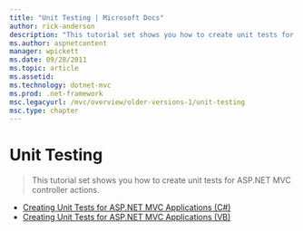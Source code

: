 ```yaml
---
title: "Unit Testing | Microsoft Docs"
author: rick-anderson
description: "This tutorial set shows you how to create unit tests for ASP.NET MVC controller actions."
ms.author: aspnetcontent
manager: wpickett
ms.date: 09/28/2011
ms.topic: article
ms.assetid: 
ms.technology: dotnet-mvc
ms.prod: .net-framework
msc.legacyurl: /mvc/overview/older-versions-1/unit-testing
msc.type: chapter
---
```

Unit Testing
====================
> This tutorial set shows you how to create unit tests for ASP.NET MVC controller actions.


- [Creating Unit Tests for ASP.NET MVC Applications (C#)](creating-unit-tests-for-asp-net-mvc-applications-cs.md)
- [Creating Unit Tests for ASP.NET MVC Applications (VB)](creating-unit-tests-for-asp-net-mvc-applications-vb.md)